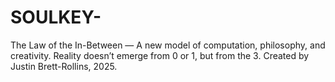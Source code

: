 # SOULKEY-
The Law of the In-Between — A new model of computation, philosophy, and creativity.  Reality doesn’t emerge from 0 or 1, but from the 3.  Created by Justin Brett-Rollins, 2025.
